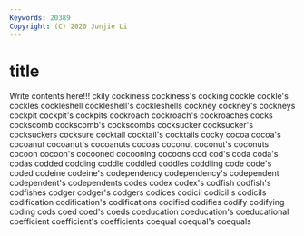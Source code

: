 ```yaml
---
Keywords: 20389
Copyright: (C) 2020 Junjie Li
---
```


# title

Write contents here!!!
ckily 
cockiness 
cockiness's 
cocking 
cockle 
cockle's
cockles 
cockleshell 
cockleshell's 
cockleshells 
cockney 
cockney's 
cockneys 
cockpit 
cockpit's 
cockpits
cockroach 
cockroach's 
cockroaches 
cocks 
cockscomb 
cockscomb's 
cockscombs 
cocksucker 
cocksucker's 
cocksuckers
cocksure 
cocktail 
cocktail's 
cocktails 
cocky 
cocoa 
cocoa's 
cocoanut 
cocoanut's 
cocoanuts
cocoas 
coconut 
coconut's 
coconuts 
cocoon 
cocoon's 
cocooned 
cocooning 
cocoons 
cod
cod's 
coda 
coda's 
codas 
codded 
codding 
coddle 
coddled 
coddles 
coddling
code 
code's 
coded 
codeine 
codeine's 
codependency 
codependency's 
codependent 
codependent's 
codependents
codes 
codex 
codex's 
codfish 
codfish's 
codfishes 
codger 
codger's 
codgers 
codices
codicil 
codicil's 
codicils 
codification 
codification's 
codifications 
codified 
codifies 
codify 
codifying
coding 
cods 
coed 
coed's 
coeds 
coeducation 
coeducation's 
coeducational 
coefficient 
coefficient's
coefficients 
coequal 
coequal's 
coequals 

